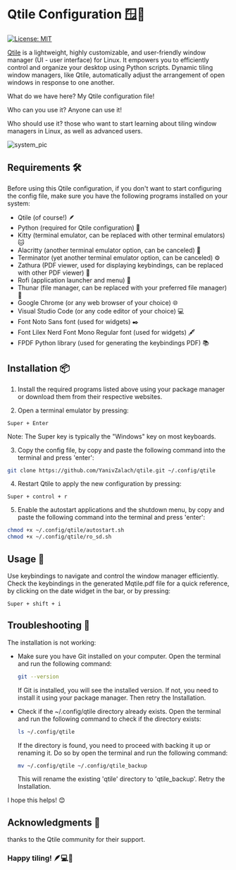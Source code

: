 # Qtile Configuration 🪟🚀

[![License: MIT](https://img.shields.io/badge/License-MIT-yellow.svg)](https://opensource.org/licenses/MIT)

[Qtile](https://github.com/qtile/qtile) is a lightweight, highly customizable, and user-friendly window manager (UI - user interface) for Linux. It empowers you to efficiently control and organize your desktop using Python scripts. 
Dynamic tiling window managers, like Qtile, automatically adjust the arrangement of open windows in response to one another.

What do we have here? My Qtile configuration file!

Who can you use it? Anyone can use it!

Who should use it? those who want to start learning about tiling window managers in Linux, as well as advanced users.

![system_pic](https://github.com/YanivZalach/qtile-config/assets/131461377/6a9460f3-54a3-4087-918f-759057a085c4)

## Requirements 🛠️

Before using this Qtile configuration, if you don't want to start configuring the config file, make sure you have the following programs installed on your system:

- Qtile (of course!) 🪶
- Python (required for Qtile configuration) 🐍
- Kitty (terminal emulator, can be replaced with other terminal emulators) 🐱
- Alacritty (another terminal emulator option, can be canceled) 🍃
- Terminator (yet another terminal emulator option, can be canceled) ⚙️
- Zathura (PDF viewer, used for displaying keybindings, can be replaced with other PDF viewer) 📜
- Rofi (application launcher and menu) 🚀
- Thunar (file manager, can be replaced with your preferred file manager) 📂
- Google Chrome (or any web browser of your choice) 🌐
- Visual Studio Code (or any code editor of your choice) 💻
- Font Noto Sans font (used for widgets) ✒️
- Font Lilex Nerd Font Mono Regular font (used for widgets) 🖋️
- FPDF Python library (used for generating the keybindings PDF) 📚

## Installation 📦

1. Install the required programs listed above using your package manager or download them from their respective websites.

2. Open a terminal emulator by pressing:
  ```
  Super + Enter
  ```
  Note: The Super key is typically the "Windows" key on most keyboards.
  
3. Copy the config file, by copy and paste the following command into the terminal and press 'enter':

  ```bash
  git clone https://github.com/YanivZalach/qtile.git ~/.config/qtile
  ```

4. Restart Qtile to apply the new configuration by pressing:

  ```
  Super + control + r
  ```

5. Enable the autostart applications and the shutdown menu, by copy and paste the following command into the terminal and press 'enter':
  ```bash
  chmod +x ~/.config/qtile/autostart.sh
  chmod +x ~/.config/qtile/ro_sd.sh
  ```

## Usage 🚀

Use keybindings to navigate and control the window manager efficiently. 
Check the keybindings in the generated Mqtile.pdf file for a quick reference, by clicking on the date widget in the bar,
or by pressing:

```
Super + shift + i 
```

## Troubleshooting 🔧

The installation is not working:

* Make sure you have Git installed on your computer.
  Open the terminal and run the following command:
  ```bash
  git --version
  ```
  If Git is installed, you will see the installed version. If not, you need to install it using your package manager.
  Then retry the Installation.
  
* Check if the ~/.config/qtile directory already exists.
  Open the terminal and run the following command to check if the directory exists:
  ```bash
  ls ~/.config/qtile
  ```
  If the directory is found, you need to proceed with backing it up or renaming it.
  Do so by open the terminal and run the following command:
  ```bash
  mv ~/.config/qtile ~/.config/qtile_backup
  ```
  This will rename the existing 'qtile' directory to 'qtile_backup'.
  Retry the Installation.

I hope this helps! 😊

## Acknowledgments 🙏
thanks to the Qtile community for their support.


### Happy tiling! 🪶💻🐍
